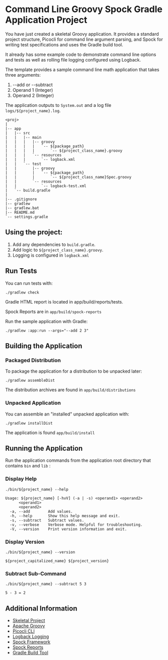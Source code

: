 # Command Line Groovy Spock Gradle Application Project

You have just created a skeletal Groovy application. 
It provides a standard project structure, Picocli for command line argument parsing, and Spock for 
writing test specifications and uses the Gradle build tool.

It already has some example code to demonstrate command line options and tests as well as rolling file logging configured using Logback. 

The template provides a sample command line math application that takes three arguments:
1. --add or --subtract
2. Operand 1 (Integer)
3. Operand 2 (Integer)

The application outputs to `System.out` and a log file `logs/${project_name}.log`.

```
<proj>
|
|-- app
|   |-- src
|   |   |-- main
|   |   |   |-- groovy
|   |   |   |   `-- ${package_path}
|   |   |   |       `-- ${project_class_name}.groovy
|   |   |   `-- resources
|   |   |       `-- logback.xml
|   |   `-- test
|   |       |-- groovy
|   |       |   `-- ${package_path}
|   |       |       `-- ${project_class_name}Spec.groovy
|   |       `-- resources
|   |           `-- logback-test.xml
|   `-- build.gradle
|
|-- .gitignore
|-- gradlew
|-- gradlew.bat
|-- README.md
`-- settings.gradle
```

## Using the project:
1. Add any dependencies to `build.gradle`.
2. Add logic to `${project_class_name}.groovy`.
3. Logging is configured in `logback.xml`

## Run Tests
You can run tests with:
```
./gradlew check
```

Gradle HTML report is located in app/build/reports/tests.

Spock Reports are in `app/build/spock-reports`

Run the sample application with Gradle: 
```
./gradlew :app:run --args="--add 2 3"
```

## Building the Application
### Packaged Distribution
To package the application for a distribution to be unpacked later:
```
./gradlew assembleDist
````
 
The distribution archives are found in `app/build/distributions`

### Unpacked Application
You can assemble an "installed" unpacked application with:
```
./gradlew installDist
```

The application is found `app/build/install`

## Running the Application
Run the application commands from the application root directory that contains `bin` and `lib` :

### Display Help
```
./bin/${project_name} --help

Usage: ${project_name} [-hvV] (-a | -s) <operand1> <operand2>
      <operand1>
      <operand2>
  -a, --add        Add values.
  -h, --help       Show this help message and exit.
  -s, --subtract   Subtract values.
  -v, --verbose    Verbose mode. Helpful for troubleshooting.
  -V, --version    Print version information and exit.
```

### Display Version
```
./bin/${project_name} --version

${project_capitalized_name} ${project_version}
```

### Subtract Sub-Command
```
./bin/${project_name} --subtract 5 3

5 - 3 = 2
```    

## Additional Information

- [Skeletal Project](https://github.com/cbmarcum/skeletal)
- [Apache Groovy](http://www.groovy-lang.org/)
- [Picocli CLI](https://picocli.info/)
- [Logback Logging](https://logback.qos.ch/)
- [Spock Framework](https://spockframework.org/)
- [Spock Reports](https://github.com/renatoathaydes/spock-reports)
- [Gradle Build Tool](https://gradle.org/)
